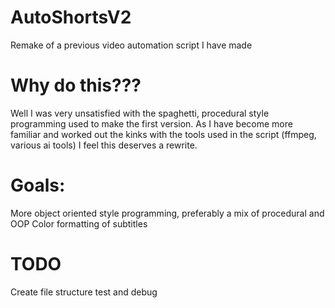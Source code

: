 # AutoShortsV2
Remake of a previous video automation script I have made

# Why do this???
Well I was very unsatisfied with the spaghetti, procedural style programming used to make the first version. 
As I have become more familiar and worked out the kinks with the tools used in the script (ffmpeg, various ai tools) 
I feel this deserves a rewrite.

# Goals:
More object oriented style programming, preferably a mix of procedural and OOP
Color formatting of subtitles


# TODO
Create file structure
test and debug